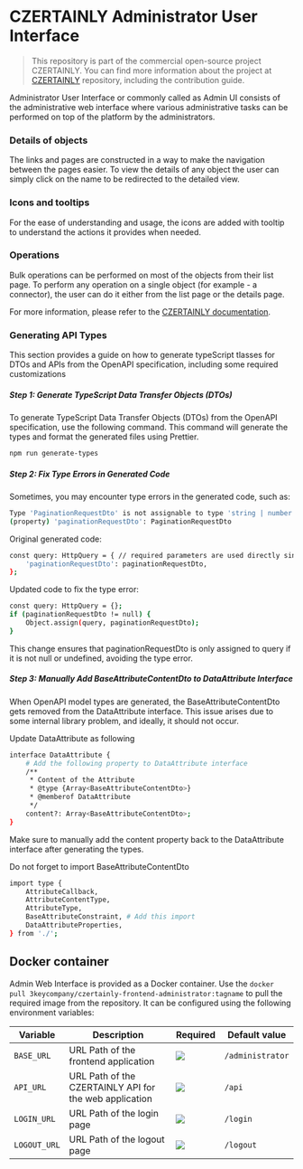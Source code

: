 # CZERTAINLY Administrator User Interface

> This repository is part of the commercial open-source project CZERTAINLY. You can find more information about the project at [CZERTAINLY](https://github.com/3KeyCompany/CZERTAINLY) repository, including the contribution guide.

Administrator User Interface or commonly called as Admin UI consists of the administrative web interface where various administrative tasks can be performed on top of the platform by the administrators.

### Details of objects

The links and pages are constructed in a way to make the navigation between the pages easier. To view the details of any object the user can simply click on the name to be redirected to the detailed view.

### Icons and tooltips

For the ease of understanding and usage, the icons are added with tooltip to understand the actions it provides when needed.

### Operations

Bulk operations can be performed on most of the objects from their list page. To perform any operation on a single object (for example - a connector), the user can do it either from the list page or the details page.

For more information, please refer to the [CZERTAINLY documentation](https://docs.czertainly.com).

### Generating API Types

This section provides a guide on how to generate typeScript tlasses for DTOs and APIs from the OpenAPI specification, including some required customizations

##### Step 1: Generate TypeScript Data Transfer Objects (DTOs)

To generate TypeScript Data Transfer Objects (DTOs) from the OpenAPI specification, use the following command. This command will generate the types and format the generated files using Prettier.

```sh
npm run generate-types
```

##### Step 2: Fix Type Errors in Generated Code

Sometimes, you may encounter type errors in the generated code, such as:

```sh
Type 'PaginationRequestDto' is not assignable to type 'string | number | boolean | (string | number | boolean)[]'.ts(2322)
(property) 'paginationRequestDto': PaginationRequestDto
```

Original generated code:

```sh
const query: HttpQuery = { // required parameters are used directly since they are already checked by throwIfNullOrUndefined
    'paginationRequestDto': paginationRequestDto,
};
```

Updated code to fix the type error:

```sh
const query: HttpQuery = {};
if (paginationRequestDto != null) {
    Object.assign(query, paginationRequestDto);
}
```

This change ensures that paginationRequestDto is only assigned to query if it is not null or undefined, avoiding the type error.

##### Step 3: Manually Add BaseAttributeContentDto to DataAttribute Interface

When OpenAPI model types are generated, the BaseAttributeContentDto gets removed from the DataAttribute interface. This issue arises due to some internal library problem, and ideally, it should not occur.

Update DataAttribute as following

```sh
interface DataAttribute {
    # Add the following property to DataAttribute interface
    /**
     * Content of the Attribute
     * @type {Array<BaseAttributeContentDto>}
     * @memberof DataAttribute
     */
    content?: Array<BaseAttributeContentDto>;
}
```

Make sure to manually add the content property back to the DataAttribute interface after generating the types.

Do not forget to import BaseAttributeContentDto

```sh
import type {
    AttributeCallback,
    AttributeContentType,
    AttributeType,
    BaseAttributeConstraint, # Add this import
    DataAttributeProperties,
} from './';
```

## Docker container

Admin Web Interface is provided as a Docker container. Use the `docker pull 3keycompany/czertainly-frontend-administrator:tagname` to pull the required image from the repository. It can be configured using the following environment variables:

| Variable     | Description                                            | Required                                      | Default value    |
| ------------ | ------------------------------------------------------ | --------------------------------------------- | ---------------- |
| `BASE_URL`   | URL Path of the frontend application                   | ![](https://img.shields.io/badge/-NO-red.svg) | `/administrator` |
| `API_URL`    | URL Path of the CZERTAINLY API for the web application | ![](https://img.shields.io/badge/-NO-red.svg) | `/api`           |
| `LOGIN_URL`  | URL Path of the login page                             | ![](https://img.shields.io/badge/-NO-red.svg) | `/login`         |
| `LOGOUT_URL` | URL Path of the logout page                            | ![](https://img.shields.io/badge/-NO-red.svg) | `/logout`        |
